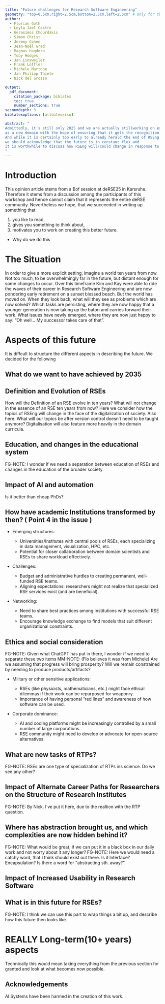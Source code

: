 ```yaml
---
title: "Future challenges for Research Software Engineering"
geometry: "top=0.5cm,right=2.5cm,bottom=2.5cm,left=2.5cm" # Only for the title page, see include-before for the rest.
author:
  - Florian Goth
  - Leyla Jael Castro
  - Gerasimos Chourdakis
  - Simon Christ
  - Jeremy Cohen
  - Jean-Noël Grad
  - Magnus Hagdorn
  - Toby Hodges
  - Jan Linxweiler
  - Frank Löffler
  - Michele Martone
  - Jan Philipp Thiele
  - Nick del Grosso

output:
  pdf_document:
    citation_package: biblatex
    toc: true
    number_sections: true
secnumdepth: 3
biblatexoptions: [alldates=iso]

abstract: "
Admittedly, it’s still only 2025 and we are actually stillworking on establishing Research Software Engineering
as a new domain with the hope of ensuring that it gets the recognition it deserves.
And while it is certainly too early to already herald the end of RSEng,
we should acknowledge that the future is in constant flux and
it is worthwhile to discuss how RSEng will/could change in response to these upcoming challenges in an open discussion.
"
---
```


# Introduction
This opinion article stems from a Bof session at deRSE25 in Karsruhe. Therefore it stems from a discussion
among the participants of this workshop and hence cannot claim that it represents the entire deRSE community.
Nevertheless we hope, that we succeeded in writing up something that 
1) you like to read,
2) gives you something to think about,
3) motivates you to work on creating this better future.

- Why do we do this


# The Situation
In order to give a more explicit setting, imagine a world ten years from now.
Not too much, to be overwhelmingly far in the future, but distant enough for some changes to occur.
Over this timeframe Kim and Kay
were able to ride the waves of their career in Research Software Engineering and are now pondering early retirement on a sunset blessed beach.
But the world has moved on.
When they look back, what will they see as problems which are now solved?
Which tasks are persisting, where they are now happy that a younger generation is now taking up the baton and carries forward their work.
What issues have newly emerged, where they are now just happy to say: “Oh well… My successor takes care of that”.

# Aspects of this future
It is diffcult to structure the different aspects in describing the future. We decided for the following

## What do we want to have achieved by 2035

## Definition and Evolution of RSEs
How will the Definition of an RSE evolve in ten years?
What will not change in the essence of an RSE ten years from now?
Here we consider how the topics of RSEng will change in the face of the digitalization of society.
Also here: What will our topics be after version control doesn’t need to be taught anymore? Digitalisation will also feature more heavily in the domain curricula.


## Education, and changes in the educational system
FG-NOTE: I wonder if we need a separation between education of RSEs and changes in the education of the broader society.

## Impact of AI and automation
Is it better than cheap PhDs?

## How have academic Institutions transformed by then? ( Point 4 in the issue )
- Emerging structures:
  - Universities/Institutes with central pools of RSEs, each specializing in data management, visualization, HPC, etc.
  - Potential for closer collaboration between domain scientists and RSEs to share workload effectively.

- Challenges:
  - Budget and administrative hurdles to creating permanent, well-funded RSE teams.
  - Aligning expectations: researchers might not realize that specialized RSE services exist (and are beneficial).

- Networking:
  - Need to share best practices among institutions with successful RSE teams.
  - Encourage knowledge exchange to find models that suit different organizational constraints.

## Ethics and social consideration
FG-NOTE: Given what ChatGPT has put in there, I wonder if we need to separate these two items
MM-NOTE: (Flo believes it was from Michele) Are we assuming that progress will bring prosperity? Will we remain constrained by needing to produce products/artifacts?

- Military or other sensitive applications:
  - RSEs (like physicists, mathematicians, etc.) might face ethical dilemmas if their work can be repurposed for weaponry.
  - Importance of having personal “red lines” and awareness of how software can be used.

- Corporate dominance:
  - AI and coding platforms might be increasingly controlled by a small number of large corporations.
  - RSE community might need to develop or advocate for open-source alternatives.


## What are new tasks of RTPs?
FG-NOTE: RSEs are one type of specialization of RTPs ins science. Do we see any other?

## Impact of Alternate Career Paths for Researchers on the Structure of Research Institutes
FG-NOTE: By Nick. I've put it here, due to the realtion with the RTP question.


## Where has abstraction brought us, and which complexities are now hidden behind it?
FG-NOTE: What would be great, if we can put it in a black box in our daily work and not worry about it any longer?
FG-NOTE: Here we would need a catchy word, that I think should exist out there. Is it Interface? Encapsulation?
Is there a word for "abstracting sth. away?"

## Impact of Increased Usability in Research Software

## What is in this future for RSEs?
FG-NOTE: I think we can use this part to wrap things a bit up, and describe how this future then looks like.


# REALLY Long-term(10+ years) aspects
Technically this would mean taking everything from the previous section for granted and look
at what becomes now possible.

## Acknowledgements
AI Systems have been harmed in the creation of this work.
